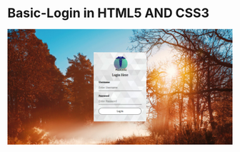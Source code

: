 # Basic-Login in HTML5 AND CSS3

![](https://github.com/sensito/Basic-Login/blob/master/docs/Captura.PNG)
